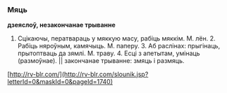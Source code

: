 ### Мяць
**дзеяслоў, незакончанае трыванне**

1. Сцікаючы, ператвараць у мяккую масу, рабіць мяккім. М. лён. 2. Рабіць няроўным, камячыць. М. паперу. 3. Аб раслінах: прыгінаць, прытоптваць да зямлі. М. траву. 4. Есці з апетытам, умінаць (размоўнае). || закончанае трыванне: змяць і размяць.

<a rel="author">[http://rv-blr.com/](http://rv-blr.com/slounik.jsp?letterId=0&maskId=0&pageId=1740)</a>
